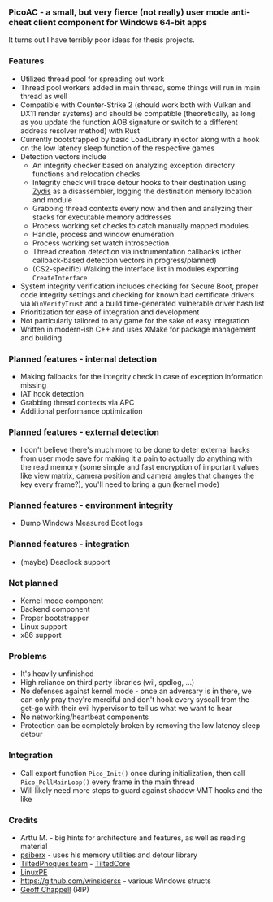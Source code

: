 ### PicoAC - a small, but very fierce (not really) user mode anti-cheat client component for Windows 64-bit apps

It turns out I have terribly poor ideas for thesis projects.

### Features

- Utilized thread pool for spreading out work
- Thread pool workers added in main thread, some things will run in main thread as well
- Compatible with Counter-Strike 2 (should work both with Vulkan and DX11 render systems) and should be compatible (theoretically, as long as you update the function AOB signature or switch to a different address resolver method) with Rust
- Currently bootstrapped by basic LoadLibrary injector along with a hook on the low latency sleep function of the respective games
- Detection vectors include 
    - An integrity checker based on analyzing exception directory functions and relocation checks
    - Integrity check will trace detour hooks to their destination using [Zydis](https://github.com/zyantific/zydis) as a disassembler, logging the destination memory location and module
    - Grabbing thread contexts every now and then and analyzing their stacks for executable memory addresses
    - Process working set checks to catch manually mapped modules
    - Handle, process and window enumeration
    - Process working set watch introspection
    - Thread creation detection via instrumentation callbacks (other callback-based detection vectors in progress/planned)
    - (CS2-specific) Walking the interface list in modules exporting `CreateInterface`
- System integrity verification includes checking for Secure Boot, proper code integrity settings and checking for known bad certificate drivers via `WinVerifyTrust` and a build time-generated vulnerable driver hash list
- Prioritization for ease of integration and development
- Not particularly tailored to any game for the sake of easy integration
- Written in modern-ish C++ and uses XMake for package management and building

### Planned features - internal detection

- Making fallbacks for the integrity check in case of exception information missing
- IAT hook detection
- Grabbing thread contexts via APC
- Additional performance optimization

### Planned features - external detection

- I don't believe there's much more to be done to deter external hacks from user mode save for making it a pain to actually do anything with the read memory (some simple and fast encryption of important values like view matrix, camera position and camera angles that changes the key every frame?), you'll need to bring a gun (kernel mode)

### Planned features - environment integrity

- Dump Windows Measured Boot logs

### Planned features - integration
- (maybe) Deadlock support

### Not planned

- Kernel mode component
- Backend component
- Proper bootstrapper
- Linux support
- x86 support

### Problems

- It's heavily unfinished
- High reliance on third party libraries (wil, spdlog, ...)
- No defenses against kernel mode - once an adversary is in there, we can only pray they're merciful and don't hook every syscall from the get-go with their evil hypervisor to tell us what we want to hear
- No networking/heartbeat components
- Protection can be completely broken by removing the low latency sleep detour

### Integration

- Call export function `Pico_Init()` once during initialization, then call `Pico_PollMainLoop()` every frame in the main thread
- Will likely need more steps to guard against shadow VMT hooks and the like

### Credits

- Arttu M. - big hints for architecture and features, as well as reading material
- [psiberx](https://github.com/psiberx) - uses his memory utilities and detour library
- [TiltedPhoques team](https://github.com/tiltedphoques) - [TiltedCore](https://github.com/tiltedphoques/TiltedCore)
- [LinuxPE](https://github.com/can1357/linux-pe)
- https://github.com/winsiderss - various Windows structs
- [Geoff Chappell](https://www.geoffchappell.com/index.htm) (RIP)
